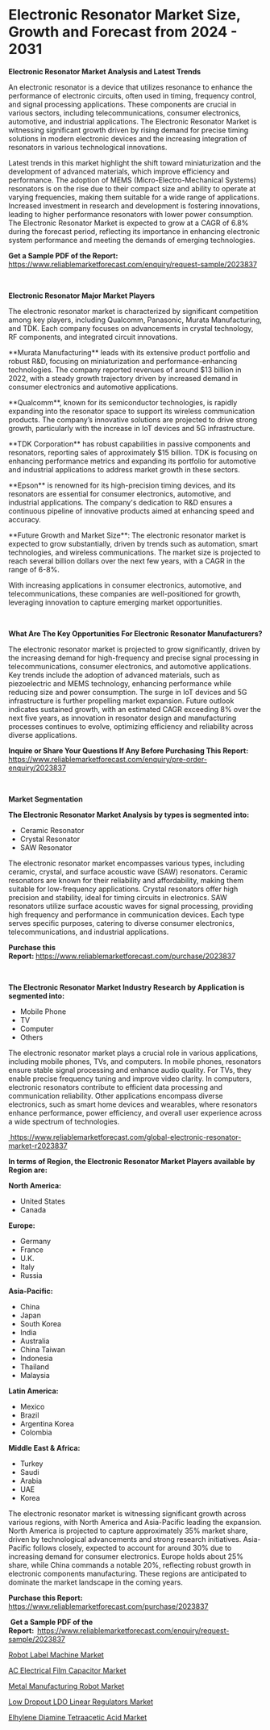 <p><h1>Electronic Resonator Market Size, Growth and Forecast from 2024 - 2031</h1></p><p><strong>Electronic Resonator Market Analysis and Latest Trends</strong></p>
<p><p>An electronic resonator is a device that utilizes resonance to enhance the performance of electronic circuits, often used in timing, frequency control, and signal processing applications. These components are crucial in various sectors, including telecommunications, consumer electronics, automotive, and industrial applications. The Electronic Resonator Market is witnessing significant growth driven by rising demand for precise timing solutions in modern electronic devices and the increasing integration of resonators in various technological innovations.</p><p>Latest trends in this market highlight the shift toward miniaturization and the development of advanced materials, which improve efficiency and performance. The adoption of MEMS (Micro-Electro-Mechanical Systems) resonators is on the rise due to their compact size and ability to operate at varying frequencies, making them suitable for a wide range of applications. Increased investment in research and development is fostering innovations, leading to higher performance resonators with lower power consumption. The Electronic Resonator Market is expected to grow at a CAGR of 6.8% during the forecast period, reflecting its importance in enhancing electronic system performance and meeting the demands of emerging technologies.</p></p>
<p><strong>Get a Sample PDF of the Report:&nbsp;</strong> <a href="https://www.reliablemarketforecast.com/enquiry/request-sample/2023837?utm_campaign=1134&utm_medium=2&utm_source=Github&utm_content=ia&utm_term=30102024&utm_id=electronic-resonator">https://www.reliablemarketforecast.com/enquiry/request-sample/2023837</a></p>
<p>&nbsp;</p>
<p><strong>Electronic Resonator Major Market Players</strong></p>
<p><p>The electronic resonator market is characterized by significant competition among key players, including Qualcomm, Panasonic, Murata Manufacturing, and TDK. Each company focuses on advancements in crystal technology, RF components, and integrated circuit innovations.</p><p>**Murata Manufacturing** leads with its extensive product portfolio and robust R&D, focusing on miniaturization and performance-enhancing technologies. The company reported revenues of around $13 billion in 2022, with a steady growth trajectory driven by increased demand in consumer electronics and automotive applications.</p><p>**Qualcomm**, known for its semiconductor technologies, is rapidly expanding into the resonator space to support its wireless communication products. The company’s innovative solutions are projected to drive strong growth, particularly with the increase in IoT devices and 5G infrastructure.</p><p>**TDK Corporation** has robust capabilities in passive components and resonators, reporting sales of approximately $15 billion. TDK is focusing on enhancing performance metrics and expanding its portfolio for automotive and industrial applications to address market growth in these sectors.</p><p>**Epson** is renowned for its high-precision timing devices, and its resonators are essential for consumer electronics, automotive, and industrial applications. The company's dedication to R&D ensures a continuous pipeline of innovative products aimed at enhancing speed and accuracy.</p><p>**Future Growth and Market Size**: The electronic resonator market is expected to grow substantially, driven by trends such as automation, smart technologies, and wireless communications. The market size is projected to reach several billion dollars over the next few years, with a CAGR in the range of 6-8%. </p><p>With increasing applications in consumer electronics, automotive, and telecommunications, these companies are well-positioned for growth, leveraging innovation to capture emerging market opportunities.</p></p>
<p>&nbsp;</p>
<p><strong>What Are The Key Opportunities For Electronic Resonator Manufacturers?</strong></p>
<p><p>The electronic resonator market is projected to grow significantly, driven by the increasing demand for high-frequency and precise signal processing in telecommunications, consumer electronics, and automotive applications. Key trends include the adoption of advanced materials, such as piezoelectric and MEMS technology, enhancing performance while reducing size and power consumption. The surge in IoT devices and 5G infrastructure is further propelling market expansion. Future outlook indicates sustained growth, with an estimated CAGR exceeding 8% over the next five years, as innovation in resonator design and manufacturing processes continues to evolve, optimizing efficiency and reliability across diverse applications.</p></p>
<p><strong>Inquire or Share Your Questions If Any Before Purchasing This Report:</strong> <a href="https://www.reliablemarketforecast.com/enquiry/pre-order-enquiry/2023837?utm_campaign=1134&utm_medium=2&utm_source=Github&utm_content=ia&utm_term=30102024&utm_id=electronic-resonator">https://www.reliablemarketforecast.com/enquiry/pre-order-enquiry/2023837</a></p>
<p>&nbsp;</p>
<p><strong>Market Segmentation</strong></p>
<p><strong>The Electronic Resonator Market Analysis by types is segmented into:</strong></p>
<p><ul><li>Ceramic Resonator</li><li>Crystal Resonator</li><li>SAW Resonator</li></ul></p>
<p><p>The electronic resonator market encompasses various types, including ceramic, crystal, and surface acoustic wave (SAW) resonators. Ceramic resonators are known for their reliability and affordability, making them suitable for low-frequency applications. Crystal resonators offer high precision and stability, ideal for timing circuits in electronics. SAW resonators utilize surface acoustic waves for signal processing, providing high frequency and performance in communication devices. Each type serves specific purposes, catering to diverse consumer electronics, telecommunications, and industrial applications.</p></p>
<p><strong>Purchase this Report:&nbsp;</strong><a href="https://www.reliablemarketforecast.com/purchase/2023837?utm_campaign=1134&utm_medium=2&utm_source=Github&utm_content=ia&utm_term=30102024&utm_id=electronic-resonator">https://www.reliablemarketforecast.com/purchase/2023837</a></p>
<p>&nbsp;</p>
<p><strong>The Electronic Resonator Market Industry Research by Application is segmented into:</strong></p>
<p><ul><li>Mobile Phone</li><li>TV</li><li>Computer</li><li>Others</li></ul></p>
<p><p>The electronic resonator market plays a crucial role in various applications, including mobile phones, TVs, and computers. In mobile phones, resonators ensure stable signal processing and enhance audio quality. For TVs, they enable precise frequency tuning and improve video clarity. In computers, electronic resonators contribute to efficient data processing and communication reliability. Other applications encompass diverse electronics, such as smart home devices and wearables, where resonators enhance performance, power efficiency, and overall user experience across a wide spectrum of technologies.</p></p>
<p><a href="https://www.reliablemarketforecast.com/global-electronic-resonator-market-r2023837?utm_campaign=1134&utm_medium=2&utm_source=Github&utm_content=ia&utm_term=30102024&utm_id=electronic-resonator">&nbsp;https://www.reliablemarketforecast.com/global-electronic-resonator-market-r2023837</a></p>
<p><strong>In terms of Region, the Electronic Resonator Market Players available by Region are:</strong></p>
<p>
    <p> <strong> North America: </strong>
        <ul>
            <li>United States</li>
            <li>Canada</li>
        </ul>
        </p> 
    <p> <strong> Europe: </strong>
        <ul>
            <li>Germany</li>
            <li>France</li>
            <li>U.K.</li>
            <li>Italy</li>
            <li>Russia</li>
        </ul>
        </p> 
    <p> <strong> Asia-Pacific: </strong>
        <ul>
            <li>China</li>
            <li>Japan</li>
            <li>South Korea</li>
            <li>India</li>
            <li>Australia</li>
            <li>China Taiwan</li>
            <li>Indonesia</li>
            <li>Thailand</li>
            <li>Malaysia</li>
        </ul>
        </p> 
    <p> <strong> Latin America: </strong>
        <ul>
            <li>Mexico</li>
            <li>Brazil</li>
            <li>Argentina Korea</li>
            <li>Colombia</li>
        </ul>
        </p> 
    <p> <strong> Middle East & Africa: </strong>
        <ul>
            <li>Turkey</li>
            <li>Saudi</li>
            <li>Arabia</li>
            <li>UAE</li>
            <li>Korea</li>
        </ul>
    </p>
    </p>
<p><p>The electronic resonator market is witnessing significant growth across various regions, with North America and Asia-Pacific leading the expansion. North America is projected to capture approximately 35% market share, driven by technological advancements and strong research initiatives. Asia-Pacific follows closely, expected to account for around 30% due to increasing demand for consumer electronics. Europe holds about 25% share, while China commands a notable 20%, reflecting robust growth in electronic components manufacturing. These regions are anticipated to dominate the market landscape in the coming years.</p></p>
<p><strong>Purchase this Report: </strong><a href="https://www.reliablemarketforecast.com/purchase/2023837?utm_campaign=1134&utm_medium=2&utm_source=Github&utm_content=ia&utm_term=30102024&utm_id=electronic-resonator">https://www.reliablemarketforecast.com/purchase/2023837</a></p>
<p>&nbsp;<strong>Get a Sample PDF of the Report:&nbsp;&nbsp;</strong><a href="https://www.reliablemarketforecast.com/enquiry/request-sample/2023837?utm_campaign=1134&utm_medium=2&utm_source=Github&utm_content=ia&utm_term=30102024&utm_id=electronic-resonator">https://www.reliablemarketforecast.com/enquiry/request-sample/2023837</a></p>
<p><strong></strong></p>
<p><p><a href="https://issuu.com/reportprime-2/docs/robot-label-machine-market-size-203_3579c6a59c7685?utm_campaign=1134&utm_medium=2&utm_source=Github&utm_content=ia&utm_term=30102024&utm_id=electronic-resonator">Robot Label Machine Market</a></p><p><a href="https://www.linkedin.com/pulse/global-ac-electrical-film-capacitor-industry-analysis-share-ee4pe?utm_campaign=1134&utm_medium=2&utm_source=Github&utm_content=ia&utm_term=30102024&utm_id=electronic-resonator">AC Electrical Film Capacitor Market</a></p><p><a href="https://issuu.com/reportprime-2/docs/metal-manufacturing-robot-market-si_6985eece99958c?utm_campaign=1134&utm_medium=2&utm_source=Github&utm_content=ia&utm_term=30102024&utm_id=electronic-resonator">Metal Manufacturing Robot Market</a></p><p><a href="https://github.com/wydramppetrox/Market-Research-Report-List-1/blob/main/low-dropout-ldo-linear-regulators-market.md?utm_campaign=1134&utm_medium=2&utm_source=Github&utm_content=ia&utm_term=30102024&utm_id=electronic-resonator">Low Dropout LDO Linear Regulators Market</a></p><p><a href="https://www.linkedin.com/pulse/elhylene-diamine-tetraacetic-acid-market-strategic-insights-zaq3c?utm_campaign=1134&utm_medium=2&utm_source=Github&utm_content=ia&utm_term=30102024&utm_id=electronic-resonator">Elhylene Diamine Tetraacetic Acid Market</a></p></p>